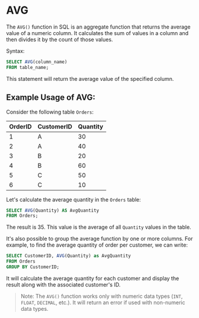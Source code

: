 # AVG

The `AVG()` function in SQL is an aggregate function that returns the average value of a numeric column. It calculates the sum of values in a column and then divides it by the count of those values.

Syntax:
```sql
SELECT AVG(column_name)
FROM table_name;
```
This statement will return the average value of the specified column.

## Example Usage of AVG:

Consider the following table `Orders`:

| OrderID | CustomerID | Quantity |
|---------|------------|----------|
| 1       | A          | 30       |
| 2       | A          | 40       |
| 3       | B          | 20       |
| 4       | B          | 60       |
| 5       | C          | 50       |
| 6       | C          | 10       |

Let's calculate the average quantity in the `Orders` table:
```sql
SELECT AVG(Quantity) AS AvgQuantity
FROM Orders;
```
The result is 35. This value is the average of all `Quantity` values in the table.

It's also possible to group the average function by one or more columns. For example, to find the average quantity of order per customer, we can write:
```sql
SELECT CustomerID, AVG(Quantity) as AvgQuantity
FROM Orders
GROUP BY CustomerID;
```
It will calculate the average quantity for each customer and display the result along with the associated customer's ID.

> Note: The `AVG()` function works only with numeric data types (`INT`, `FLOAT`, `DECIMAL`, etc.). It will return an error if used with non-numeric data types.
